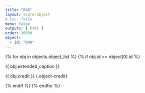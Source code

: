 ```yaml
---
title: "040"
layout: score-object
# toc: false
menu: false
outputs: [ html ]
order: 10590
object:
  - id: "040"
---
```


{% for obj in objects.object_list %}
{% if obj.id == object[0].id %}

{{ obj.extended_caption }}

{{ obj.credit }} {.object-credit}

{% endif %}
{% endfor %}

